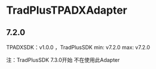 # TradPlusTPADXAdapter

## 7.2.0

TPADXSDK：v1.0.0 ，TradPlusSDK min: v7.2.0 max: v7.2.0

注：TradPlusSDK 7.3.0开始 不在使用此Adapter